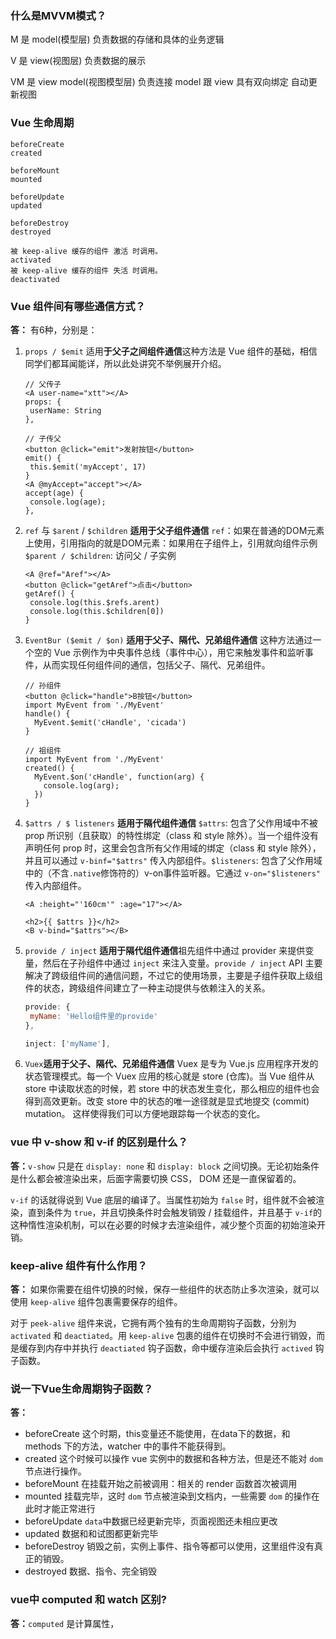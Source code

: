 

### 什么是MVVM模式？

M 是 model(模型层) 负责数据的存储和具体的业务逻辑

V 是 view(视图层) 负责数据的展示

VM 是 view model(视图模型层) 负责连接 model 跟 view 具有双向绑定 自动更新视图



### Vue 生命周期

```
beforeCreate
created

beforeMount
mounted

beforeUpdate
updated

beforeDestroy
destroyed

被 keep-alive 缓存的组件 激活 时调用。
activated
被 keep-alive 缓存的组件 失活 时调用。
deactivated
```





### Vue 组件间有哪些通信方式？

**答：** 有6种，分别是：

1. `props / $emit` 适用**于父子之间组件通信**这种方法是 Vue 组件的基础，相信同学们都耳闻能详，所以此处讲究不举例展开介绍。

   ```vue
   // 父传子
   <A user-name="xtt"></A>
   props: {
   	userName: String
   },
   
   // 子传父
   <button @click="emit">发射按钮</button>
   emit() {
   	this.$emit('myAccept', 17)
   }
   <A @myAccept="accept"></A>
   accept(age) {
   	console.log(age);
   },
   ```

2. `ref` 与 `$arent` / `$children` **适用于父子组件通信** `ref`：如果在普通的DOM元素上使用，引用指向的就是DOM元素：如果用在子组件上，引用就向组件示例 `$parent / $children`: 访问父 / 子实例

   ```vue
   <A @ref="Aref"></A>
   <button @click="getAref">点击</button>
   getAref() {
   	console.log(this.$refs.arent)
   	console.log(this.$children[0])
   }
   ```

3. `EventBur ($emit / $on)` **适用于父子、隔代、兄弟组件通信** 这种方法通过一个空的 Vue 示例作为中央事件总线（事件中心），用它来触发事件和监听事件，从而实现任何组件间的通信，包括父子、隔代、兄弟组件。

   ```vue
   // 孙组件
   <button @click="handle">B按钮</button>
   import MyEvent from './MyEvent'
   handle() {
     MyEvent.$emit('cHandle', 'cicada')
   }
   
   // 祖组件
   import MyEvent from './MyEvent'
   created() {
     MyEvent.$on('cHandle', function(arg) {
       console.log(arg);
     })
   }
   ```

4. `$attrs / $ listeners` **适用于隔代组件通信** `$attrs`: 包含了父作用域中不被 prop 所识别（且获取）的特性绑定（class 和 style 除外）。当一个组件没有声明任何 prop 时，这里会包含所有父作用域的绑定（class 和 style 除外），并且可以通过 `v-binf="$attrs"` 传入内部组件。`$listeners`: 包含了父作用域中的（不含`.native`修饰符的）v-on事件监听器。它通过 `v-on="$listeners"` 传入内部组件。

   ```vue
   <A :height="'160cm'" :age="17"></A>
   
   <h2>{{ $attrs }}</h2>
   <B v-bind="$attrs"></B>
   ```

5. `provide / inject` **适用于隔代组件通信**祖先组件中通过 provider 来提供变量，然后在子孙组件中通过 `inject` 来注入变量。`provide / inject` API 主要解决了跨级组件间的通信问题，不过它的使用场景，主要是子组件获取上级组件的状态，跨级组件间建立了一种主动提供与依赖注入的关系。

   ```js
   provide: {
   	myName: 'Hello组件里的provide'
   },
   
   inject: ['myName'],
   ```

6. `Vuex`**适用于父子、隔代、兄弟组件通信** Vuex 是专为 Vue.js 应用程序开发的状态管理模式。每一个 Vuex 应用的核心就是 store (仓库)。当 Vue 组件从 store 中读取状态的时候，若 store 中的状态发生变化，那么相应的组件也会得到高效更新。改变 store 中的状态的唯一途径就是显式地提交 (commit) mutation。 这样使得我们可以方便地跟踪每一个状态的变化。

   
   
   
   
### vue 中 v-show 和 v-if 的区别是什么？

**答：**`v-show` 只是在 `display: none` 和 `display: block` 之间切换。无论初始条件是什么都会被渲染出来，后面字需要切换 CSS， DOM 还是一直保留着的。

`v-if` 的话就得说到 Vue 底层的编译了。当属性初始为 `false` 时，组件就不会被渲染，直到条件为 `true`，并且切换条件时会触发销毁 / 挂载组件，并且基于 `v-if`的这种惰性渲染机制，可以在必要的时候才去渲染组件，减少整个页面的初始渲染开销。

   

   

### keep-alive 组件有什么作用？

**答：** 如果你需要在组件切换的时候，保存一些组件的状态防止多次渲染，就可以使用 `keep-alive` 组件包裹需要保存的组件。

对于 `peek-alive` 组件来说，它拥有两个独有的生命周期钩子函数，分别为 `activated` 和 `deactiated`。用 `keep-alive` 包裹的组件在切换时不会进行销毁，而是缓存到内存中并执行 `deactiated` 钩子函数，命中缓存渲染后会执行 `actived` 钩子函数。



### 说一下Vue生命周期钩子函数？

**答：**

* beforeCreate 这个时期，this变量还不能使用，在data下的数据，和 methods 下的方法，watcher 中的事件不能获得到。
* created 这个时候可以操作 vue 实例中的数据和各种方法，但是还不能对 `dom` 节点进行操作。
* beforeMount 在挂载开始之前被调用：相关的 render 函数首次被调用
* mounted 挂载完毕，这时 `dom` 节点被渲染到文档内，一些需要 `dom` 的操作在此时才能正常进行
* beforeUpdate `data`中数据已经更新完毕，页面视图还未相应更改
* updated 数据和和试图都更新完毕
* beforeDestroy 销毁之前，实例上事件、指令等都可以使用，这里组件没有真正的销毁。
* destroyed 数据、指令、完全销毁



### vue中 computed 和 watch 区别?

**答：**`computed` 是计算属性，







